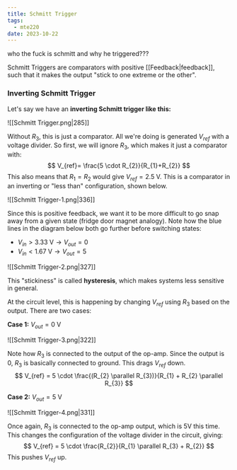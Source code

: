 ```yaml
---
title: Schmitt Trigger
tags:
  - mte220
date: 2023-10-22
---
```

who the fuck is schmitt and why he triggered???

Schmitt Triggers are comparators with positive [[Feedback|feedback]], such that it makes the output "stick to one extreme or the other".

### Inverting Schmitt Trigger

Let's say we have an **inverting Schmitt trigger like this:**

![[Schmitt Trigger.png|285]]

Without $R_{3}$, this is just a comparator. All we're doing is generated $V_{ref}$ with a voltage divider. So first, we will ignore $R_{3}$, which makes it just a comparator with:
$$
V_{ref}= \frac{5 \cdot R_{2}}{R_{1}+R_{2}}
$$
This also means that $R_{1} = R_{2}$ would give $V_{ref}= 2.5\text{ V}$. This is a comparator in an inverting or "less than" configuration, shown below.

![[Schmitt Trigger-1.png|336]]

Since this is positive feedback, we want it to be more difficult to go snap away from a given state (fridge door magnet analogy). Note how the blue lines in the diagram below both go further before switching states:
- $V_{in} > 3.33\text{ V} \to V_{out} = 0$ 
- $V_{in} < 1.67\text{ V} \to V_{out} = 5$

![[Schmitt Trigger-2.png|327]]

This "stickiness" is called **hysteresis**, which makes systems less sensitive in general.

At the circuit level, this is happening by changing $V_{ref}$ using $R_{3}$ based on the output. There are two cases:

**Case 1:** $V_{out} = 0 \text{ V}$

![[Schmitt Trigger-3.png|322]]

Note how $R_{3}$ is connected to the output of the op-amp. Since the output is $0$, $R_{3}$ is basically connected to ground. This drags $V_{ref}$ down.
$$
V_{ref} = 5 \cdot \frac{(R_{2} \parallel R_{3})}{R_{1} + R_{2} \parallel R_{3}}
$$

**Case 2:** $V_{out} = 5 \text{ V}$

![[Schmitt Trigger-4.png|331]]

Once again, $R_{3}$ is connected to the op-amp output, which is 5V this time. This changes the configuration of the voltage divider in the circuit, giving:
$$
V_{ref} = 5 \cdot \frac{R_{2}}{R_{1} \parallel R_{3} + R_{2}}
$$
This pushes $V_{ref}$ up.